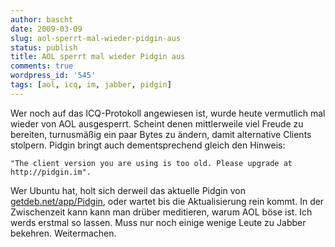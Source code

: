```yaml
---
author: bascht
date: 2009-03-09
slug: aol-sperrt-mal-wieder-pidgin-aus
status: publish
title: AOL sperrt mal wieder Pidgin aus
comments: true
wordpress_id: '545'
tags: [aol, icq, im, jabber, pidgin]
---
```


Wer noch auf das ICQ-Protokoll angewiesen ist, wurde heute
vermutlich mal wieder von AOL ausgesperrt. Scheint denen
mittlerweile viel Freude zu bereiten, turnusmäßig ein paar Bytes zu
ändern, damit alternative Clients stolpern. Pidgin bringt auch
dementsprechend gleich den Hinweis:

    "The client version you are using is too old. Please upgrade at http://pidgin.im".

Wer Ubuntu hat, holt sich derweil das aktuelle Pidgin von
[getdeb.net/app/Pidgin](http://www.getdeb.net/app/Pidgin), oder
wartet bis die Aktualisierung rein kommt. In der Zwischenzeit kann
kann man drüber meditieren, warum AOL böse ist. Ich werds erstmal
so lassen. Muss nur noch einige wenige Leute zu Jabber bekehren.
Weitermachen.
